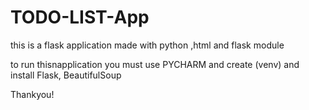 # TODO-LIST-App

this is a flask application made with python ,html and flask module

to run thisnapplication you must use PYCHARM and create (venv) and install Flask, BeautifulSoup

Thankyou!
